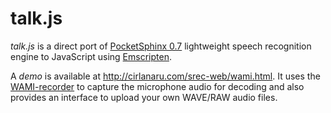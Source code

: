 talk.js
=======

*talk.js* is a direct port of [PocketSphinx 0.7](http://sourceforge.net/projects/cmusphinx/files/pocketsphinx/0.7/) lightweight speech recognition engine to JavaScript using [Emscripten](http://www.emscripten.org).

A *demo* is available at http://cirlanaru.com/srec-web/wami.html. It uses the [WAMI-recorder](http://code.google.com/p/wami-recorder/) to capture the microphone audio for decoding and also provides an interface to upload your own WAVE/RAW audio files.
